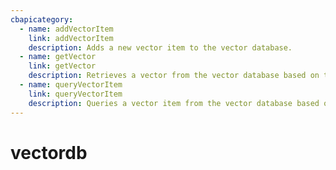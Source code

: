 ```yaml
---
cbapicategory:
  - name: addVectorItem
    link: addVectorItem
    description: Adds a new vector item to the vector database.
  - name: getVector
    link: getVector
    description: Retrieves a vector from the vector database based on the provided key.
  - name: queryVectorItem
    link: queryVectorItem
    description: Queries a vector item from the vector database based on the provided key.
---
```

# vectordb
<CBAPICategory />
